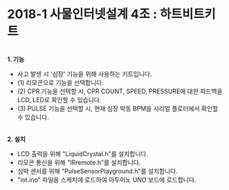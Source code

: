<h1>2018-1 사물인터넷설계 4조 : 하트비트키트</h1>
<br>
<b>1. 기능</b>
<ul>
  <li>사고 발생 시 '심장' 기능을 위해 사용하는 키트입니다.</li>
  <li>(1) 리모콘으로 기능을 선택합니다.</li>
  <li>(2) CPR 기능을 선택할 시, CPR COUNT, SPEED, PRESSURE에 대한 피드백을 LCD, LED로 확인할 수 있습니다.</li>
  <li>(3) PULSE 기능을 선택할 시, 현재 심장 박동 BPM을 시리얼 플로터에서 확인할 수 있습니다. </li>
</ul>
<br>
<b>2. 설치</b>
<ul>
  <li>LCD 출력을 위해 "LiquidCrystal.h"를 설치합니다.</li>
  <li>리모콘 통신을 위해 "IRremote.h"를 설치합니다.</li>
  <li>심박 센서를 위해 "PulseSensorPlayground.h"를 설치합니다.</li>
  <li>"iot.ino" 파일을 스케치에 로드하여 아두이노 UNO 보드에 로드합니다.</li>
</ul>
